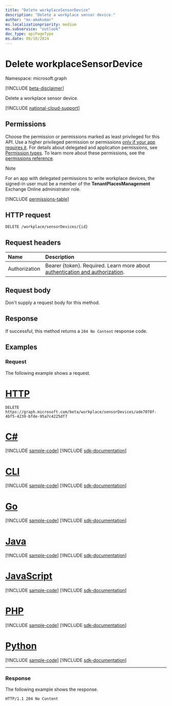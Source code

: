 ```yaml
---
title: "Delete workplaceSensorDevice"
description: "Delete a workplace sensor device."
author: "ms-amakumar"
ms.localizationpriority: medium
ms.subservice: "outlook"
doc_type: apiPageType
ms.date: 09/18/2024
---
```


# Delete workplaceSensorDevice
Namespace: microsoft.graph

[!INCLUDE [beta-disclaimer](../../includes/beta-disclaimer.md)]

Delete a workplace sensor device.

[!INCLUDE [national-cloud-support](../../includes/global-only.md)]

## Permissions
Choose the permission or permissions marked as least privileged for this API. Use a higher privileged permission or permissions [only if your app requires it](/graph/permissions-overview#best-practices-for-using-microsoft-graph-permissions). For details about delegated and application permissions, see [Permission types](/graph/permissions-overview#permission-types). To learn more about these permissions, see the [permissions reference](/graph/permissions-reference).

> [!NOTE]
> For an app with delegated permissions to write workplace devices, the signed-in user must be a member of the **TenantPlacesManagement** Exchange Online administrator role.

<!-- { "blockType": "permissions", "name": "workplacesensordevice_delete" } -->
[!INCLUDE [permissions-table](../includes/permissions/workplacesensordevice-delete-permissions.md)]

## HTTP request

<!-- {
  "blockType": "ignored"
}
-->
``` http
DELETE /workplace/sensorDevices/{id}
```

## Request headers
|Name|Description|
|:---|:---|
|Authorization|Bearer {token}. Required. Learn more about [authentication and authorization](/graph/auth/auth-concepts).|

## Request body
Don't supply a request body for this method.

## Response

If successful, this method returns a `204 No Content` response code.

## Examples

### Request
The following example shows a request.
# [HTTP](#tab/http)
<!-- {
  "blockType": "request",
  "name": "delete_workplacesensordevice"
}
-->
``` http
DELETE https://graph.microsoft.com/beta/workplace/sensorDevices/ade7078f-4bf5-4239-bfde-95a7c4225df7
```

# [C#](#tab/csharp)
[!INCLUDE [sample-code](../includes/snippets/csharp/delete-workplacesensordevice-csharp-snippets.md)]
[!INCLUDE [sdk-documentation](../includes/snippets/snippets-sdk-documentation-link.md)]

# [CLI](#tab/cli)
[!INCLUDE [sample-code](../includes/snippets/cli/delete-workplacesensordevice-cli-snippets.md)]
[!INCLUDE [sdk-documentation](../includes/snippets/snippets-sdk-documentation-link.md)]

# [Go](#tab/go)
[!INCLUDE [sample-code](../includes/snippets/go/delete-workplacesensordevice-go-snippets.md)]
[!INCLUDE [sdk-documentation](../includes/snippets/snippets-sdk-documentation-link.md)]

# [Java](#tab/java)
[!INCLUDE [sample-code](../includes/snippets/java/delete-workplacesensordevice-java-snippets.md)]
[!INCLUDE [sdk-documentation](../includes/snippets/snippets-sdk-documentation-link.md)]

# [JavaScript](#tab/javascript)
[!INCLUDE [sample-code](../includes/snippets/javascript/delete-workplacesensordevice-javascript-snippets.md)]
[!INCLUDE [sdk-documentation](../includes/snippets/snippets-sdk-documentation-link.md)]

# [PHP](#tab/php)
[!INCLUDE [sample-code](../includes/snippets/php/delete-workplacesensordevice-php-snippets.md)]
[!INCLUDE [sdk-documentation](../includes/snippets/snippets-sdk-documentation-link.md)]

# [Python](#tab/python)
[!INCLUDE [sample-code](../includes/snippets/python/delete-workplacesensordevice-python-snippets.md)]
[!INCLUDE [sdk-documentation](../includes/snippets/snippets-sdk-documentation-link.md)]

---

### Response
The following example shows the response.
<!-- {
  "blockType": "response",
  "truncated": true
}
-->
``` http
HTTP/1.1 204 No Content
```

